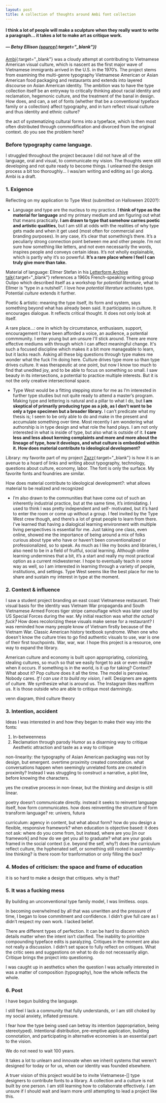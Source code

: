 ```yaml
---
layout: post
title: A collection of thoughts around Ambi font collection
---
```


#### I think a lot of people will make a sculpture when they really want to write a paragraph… it takes a lot to make art as critique work.
##### — Betsy Ellison ([source](https://www.instagram.com/p/CX07_EMutsM/?utm_source=ig_web_copy_link){:target="_blank"})

[Ambi](http://typewest2021.letterformarchive.org/VannaVu_Ambi.html){:target="_blank"} was a cloudy attempt at contributing to Vietnamese American visual culture, which is nascent as the first major wave of Vietnamese immigrants arrived in the U.S. in the 1970’s. The project stems from examining the multi-genre typography Vietnamese American or Asian American food packaging and restaurants and extends into layered discourse on Asian American identity. The ambition was to have the type collection itself be an entryway to critically thinking about racial identity and reclamation, hegemonic culture, and the treatment of the banal in design. How does, and can, a set of fonts (whether that be a conventional typeface family or a collection) affect typography, and in turn reflect visual culture and thus identity and ethnic culture?

the act of systematizing cultural forms into a typeface, which is then most often distributed through commodification and divorced from the original context. do you see the problem here?

### Before typography came language.

I struggled throughout the project because I did not have all of the language, oral and visual, to communicate my vision. The thoughts were still developing and not quite ready to become things. I unlearned the design process a bit too thoroughly... I was/am writing and editing as I go along. Ambi is a draft.

### 1. Exigence
Reflecting on my application to Type West (submitted on Halloween 2020?):

- Language and type are the nucleus to my practice. **I think of type
as the material for language** and my primary medium and am figuring
out what that means practically. **I am drawn to type that somehow
carries poetic and artistic qualities**, but I am still at odds with
the realities of why type gets made and when it get used (most
often for commercial and branding purposes). In any case, it’s
clear that something’s there. It’s a peculiarly strong connection
point between me and other people. I’m not sure how something like
letters, and not even necessarily the words, inspires people and
conveys certain ideas. It’s not wholly explainable, which is partly
why it’s so powerful. **It’s a rare place where I feel I can truly
give more than take.**

Material of language: Ellmer Stefan in his [Letterform Archive talk](https://letterformarchive.org/events/view/exercises-in-style-with-ellmer-stefan){:target="_blank"} references a 1960s French-speaking writing group Oulipo which described itself as a workshop for *potential literature*, what to Ellmer is “type in a nutshell”. I love how *potential literature* activates type. Potential *culture* extends it further.

Poetic & artistic: meaning the type itself, its form and system, says something beyond what has already been said. It participates in culture. It encourages dialogue. It reflects critical thought. It does not only look at itself.

A rare place…: one in which by circumstance, enthusiasm, support, encouragement I have been afforded a voice, an audience, a potential commmunity. I enter young but am unsure I'll stick around. There are more effective mediums with through which I can affect meaningful change. It's such a focused discipline which makes it a bit more manageable to learn, but it lacks reach. Asking all these big questions through type makes me wonder what the fuck I’m doing here. Culture drives type more so than type drives culture. It was therapeutic at one point, but now I know too much to find that unedited joy, and to be able to focus on something so small. I saw beauty in its intersections, a potential to practice multiple interests. But it is not the only creative intersectional space.
    
- Type West would be a fitting stepping stone for me as I’m interested in further type studies but not quite ready to attend a master’s program. Making type and lettering is natural and a pillar to what I do, but **I am skeptical of primarily producing type as a job, as I don’t want to be only a type specimen but a broader library.** I can’t predicate what my thesis is; I seem to be only able to do and make in the present and accumulate something over time. Most recently I am wondering what authorship is in type design and what role the hand plays. I am not only interested in what is inside of type, but also what is outside of it. **I care less and less about kerning complaints and more and more about the lineage of type, how it develops, and what culture is embedded within it. How does material contribute to ideological development?**

Library: my favorite part of my project [Zazz](vannavu.com/zazz/){:target="_blank"} is how it is an avenue to a hoard of links and writing about typography, technology, questions about culture, economy, labor. The font is only the surface. My favorite fonts and foundries are similar.

How does material contribute to ideological development?: what allows material to be realized and recognized
    
- I’m also drawn to the communities that have come out of such an inherently industrial practice, but at the same time, it’s intimidating. I used to think I was pretty independent and self- motivated, but it’s hard to enter the room or come up without a group. I feel invited by the Type West crew though, and there’s a lot of great people to learn from there. I’ve learned that having a dialogical learning environment with multiple living perspectives is essential for me. Just taking one class, even online, showed me the importance of being around a mix of folks curious about type who have or haven’t been conventionalized or professionalized, so to speak. As much as I like my books and libraries, I also need to be in a field of fruitful, social learning. Although online learning undermines that a bit, it’s a start and really my most practical option as a current midwesterner. I hope to eventually teach in some way as well, so I am interested in learning through a variety of people, institutions, and settings. Type West seems like the best place for me to share and sustain my interest in type at the moment.

### 2. Context & influence
I saw a student project branding an east coast Vietnamese restaurant. Their visual basis for the identity was Vietnam War propaganda and South Vietnamese Armed Forces tiger stripe camouflage which was later used by US Special Forces during the war. My initial reaction was *what the actual fuck?* How does recolorizing these visuals make sense for a restaurant? I was reminded how many people know of Vietnam firstly because of the Vietnam War. Classic American history textbook syndrome. When one who doesn't know the culture tries to go find authentic visuals to use, war is one of their first touchpoints. War, war, war. I hope this project is a resource, one way to expand the library.

American culture and economy is built upon appropriating, colonizing, stealing cultures, so much so that we easily forget to ask or even realize when it occurs. If something is in the world, is it up for taking? Context? What about it? Pop culture does it all the time. The model is pervasive. Nobody cares. *If I can use it to build my vision, I will.* Designers are agents of culture. We synthesize what is around us. The Instagram likes reaffirm us. It is those outside who are able to critique most damningly.

venn diagram, third culture theory



### 3. Intention, accident
Ideas I was interested in and how they began to make their way into the fonts:
1. In-betweenness
2. Reclamation through parody
Humor as a disarming way to critique
Aesthetic attraction and taste as a way to critique

non-linearity: the typography of Asian American packaging was not by design, but emergent. overtime proximity created connotation. what conversations happen when seemingly unrelated fonts are created in proximity? Instead I was struggling to construct a narrative, a plot line, before knowing the characters.

yes the creative process in non-linear, but the *thinking* and *design* is still linear. 

poetry doesn’t communicate directly. instead it seeks to reinvent language itself, how form communicates. how does reinventing the structure of form transform language? re: univers, futura

curriculum: agency in content, but what about form? how do you design a flexible, responsive framework? when education is objective based: it does not ask: where do you come from, but instead, where are you [in our framework] and how do we get you all to graduate? what are your goals framed in the social context (i.e. beyond the self, why?) does the curriculum reflect culture, the hyphenated self, or something still rooted in assembly-line thinking? is there room for tranformation or only filling the box?

### 4. Modes of criticism: the space and frame of education
it is so hard to make a design that critiques. why is that?

### 5. It was a fucking mess
By building an unconventional type family model, I was limitless. oops.

In becoming overwhelmed by all that was unwritten and the pressure of time, I began to lose commitment and confidence. I didn’t give full care as I didn’t respect my own work. I lacked belief. 

There are different types of perfection. It can be hard to discern which details matter when the intent isn’t clarified. The inability to prioritize compounding typeface edits is paralyzing. Critiques in the moment are also not really a discussion. I didn’t set space to fully reflect on critiques. What the critic sees and suggestions on what to do do not necessarily align. Critique brings the project into questioning.

I was caught up in aesthetics when the question I was actually interested in was a matter of composition (typography), how the whole reflects the whole.

### 6. Post 
I have begun building the language.

I still feel I lack a community that fully understands, or I am still choked by my social anxiety, inflated pressure.

I fear how the type being used can betray its intention (appropriation, being stereotyped). Intentional distribution, pre-emptive application, building connotation, and participating in alternative economies is an essential part to the vision.

We do not need to wait 100 years.

It takes a lot to unlearn and innovate when we inherit systems that weren't designed for today or for us, when our identity was founded elsewhere.

A truer vision of this project would be to invite Vietnamese-[] type designers to contribute fonts to a library. A collection and a culture is not built by one person. I am still learning how to collaborrate effectively. I am unsure if I should wait and learn more until attempting to lead a project like this.